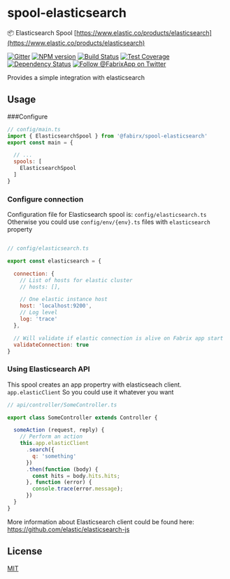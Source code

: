 # spool-elasticsearch
:package: Elasticsearch Spool [https://www.elastic.co/products/elasticsearch](https://www.elastic.co/products/elasticsearch)

[![Gitter][gitter-image]][gitter-url]
[![NPM version][npm-image]][npm-url]
[![Build Status][ci-image]][ci-url]
[![Test Coverage][coverage-image]][coverage-url]
[![Dependency Status][daviddm-image]][daviddm-url]
[![Follow @FabrixApp on Twitter][twitter-image]][twitter-url]

Provides a simple integration with elasticsearch

## Usage

###Configure

```js
// config/main.ts
import { ElasticsearchSpool } from '@fabirx/spool-elasticsearch'
export const main = {

  // ...
  spools: [
    ElasticsearchSpool
  ]  
}
```

### Configure connection

Configuration file for Elasticsearch spool is: `config/elasticsearch.ts`
Otherwise you could use `config/env/{env}.ts` files with `elasticsearch` property

```js

// config/elasticsearch.ts

export const elasticsearch = {

  connection: {
    // List of hosts for elastic cluster
    // hosts: [],

    // One elastic instance host
    host: 'localhost:9200',
    // Log level
    log: 'trace'
  },

  // Will validate if elastic connection is alive on Fabrix app start
  validateConnection: true
}
```

### Using Elasticsearch API

This spool creates an app propertry with elasticseach client. `app.elasticClient`
So you could use it whatever you want

```js
// api/controller/SomeController.ts

export class SomeController extends Controller {

  someAction (request, reply) {
    // Perform an action
    this.app.elasticClient
      .search({
        q: 'something'
      })
      .then(function (body) {
        const hits = body.hits.hits;
      }, function (error) {
        console.trace(error.message);
      })
  }
}
```

More information about Elasticsearch client could be found here: https://github.com/elastic/elasticsearch-js

## License
[MIT](https://github.com/fabrix-app/spool-elasticsearch/blob/master/LICENSE)



[npm-image]: https://img.shields.io/npm/v/@fabrix/spool-elasticsearch.svg?style=flat-square
[npm-url]: https://npmjs.org/package/@fabrix/spool-elasticsearch
[ci-image]: https://img.shields.io/circleci/project/github/fabrix-app/spool-elasticsearch/master.svg
[ci-url]: https://circleci.com/gh/fabrix-app/spool-elasticsearch/tree/master
[daviddm-image]: http://img.shields.io/david/fabrix-app/spool-elasticsearch.svg?style=flat-square
[daviddm-url]: https://david-dm.org/fabrix-app/spool-elasticsearch
[gitter-image]: http://img.shields.io/badge/+%20GITTER-JOIN%20CHAT%20%E2%86%92-1DCE73.svg?style=flat-square
[gitter-url]: https://gitter.im/fabrix-app/fabrix
[twitter-image]: https://img.shields.io/twitter/follow/FabrixApp.svg?style=social
[twitter-url]: https://twitter.com/FabrixApp
[coverage-image]: https://img.shields.io/codeclimate/coverage/github/fabrix-app/spool-elasticsearch.svg?style=flat-square
[coverage-url]: https://codeclimate.com/github/fabrix-app/spool-elasticsearch/coverage
